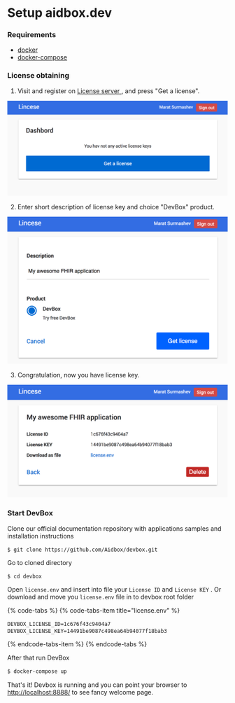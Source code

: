 # Setup aidbox.dev

### Requirements

* [docker](https://docs.docker.com/install/)
* [docker-compose](https://docs.docker.com/compose/install/)

### License obtaining

1. Visit and register on [License server ](https://license-ui.aidbox.app), and press "Get a license".

![](../.gitbook/assets/screen-shot-2018-09-26-at-19.01.45.png)

2. Enter short description of license key and choice "DevBox"  product.

![](../.gitbook/assets/screen-shot-2018-09-27-at-13.23.04.png)

3. Congratulation, now you have license key.

![](../.gitbook/assets/screen-shot-2018-09-27-at-13.23.20.png)

### Start DevBox

Clone our official documentation repository with applications samples and installation instructions

```text
$ git clone https://github.com/Aidbox/devbox.git
```

Go to cloned directory

```text
$ cd devbox
```

Open `license.env` and insert into file your `License ID` and `License KEY` . Or download and move you `license.env` file in to devbox root folder

{% code-tabs %}
{% code-tabs-item title="license.env" %}
```text
DEVBOX_LICENSE_ID=1c676f43c9404a7
DEVBOX_LICENSE_KEY=14491be9087c498ea64b94077f18bab3
```
{% endcode-tabs-item %}
{% endcode-tabs %}

After that run DevBox

```bash
$ docker-compose up
```

That's it! Devbox is running and you can point your browser to [http://localhost:8888/](http://localhost:8888/) to see fancy welcome page.

